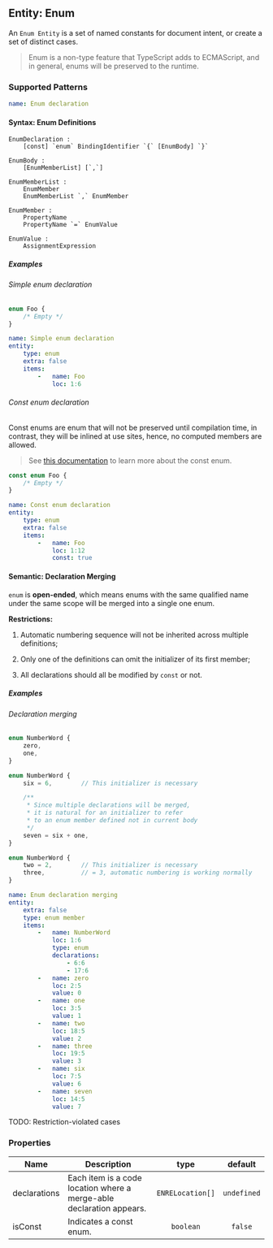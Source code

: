 ## Entity: Enum

An `Enum Entity` is a set of named constants for document intent, or create a set of distinct cases.

> Enum is a non-type feature that TypeScript adds to ECMAScript, and in general, enums will be preserved to the runtime.

### Supported Patterns

```yaml
name: Enum declaration
```

#### Syntax: Enum Definitions

```text
EnumDeclaration :
    [const] `enum` BindingIdentifier `{` [EnumBody] `}`

EnumBody :
    [EnumMemberList] [`,`]

EnumMemberList :
    EnumMember
    EnumMemberList `,` EnumMember

EnumMember :
    PropertyName
    PropertyName `=` EnumValue

EnumValue :
    AssignmentExpression
```

##### Examples

###### Simple enum declaration

```ts
enum Foo {
    /* Empty */
}
```

```yaml
name: Simple enum declaration
entity:
    type: enum
    extra: false
    items:
        -   name: Foo
            loc: 1:6
```

###### Const enum declaration

Const enums are enum that will not be preserved until compilation time, in contrast, they will be inlined at use sites,
hence, no computed members are allowed.

> See [this documentation](https://www.typescriptlang.org/docs/handbook/enums.html#const-enums) to learn more about the
> const enum.

```ts
const enum Foo {
    /* Empty */
}
```

```yaml
name: Const enum declaration
entity:
    type: enum
    extra: false
    items:
        -   name: Foo
            loc: 1:12
            const: true
```

#### Semantic: Declaration Merging

`enum` is **open-ended**, which means enums with the same qualified name under the same scope will be merged into a
single one enum.

**Restrictions:**

1. Automatic numbering sequence will not be inherited across multiple definitions;

2. Only one of the definitions can omit the initializer of its first member;

3. All declarations should all be modified by `const` or not.

##### Examples

###### Declaration merging

```ts
enum NumberWord {
    zero,
    one,
}

enum NumberWord {
    six = 6,        // This initializer is necessary

    /**
     * Since multiple declarations will be merged,
     * it is natural for an initializer to refer
     * to an enum member defined not in current body
     */
    seven = six + one,
}

enum NumberWord {
    two = 2,        // This initializer is necessary
    three,          // = 3, automatic numbering is working normally
}
```

```yaml
name: Enum declaration merging
entity:
    extra: false
    type: enum member
    items:
        -   name: NumberWord
            loc: 1:6
            type: enum
            declarations:
                - 6:6
                - 17:6
        -   name: zero
            loc: 2:5
            value: 0
        -   name: one
            loc: 3:5
            value: 1
        -   name: two
            loc: 18:5
            value: 2
        -   name: three
            loc: 19:5
            value: 3
        -   name: six
            loc: 7:5
            value: 6
        -   name: seven
            loc: 14:5
            value: 7
```

TODO: Restriction-violated cases

### Properties

| Name         | Description                                                          |       type       |   default   |
|--------------|----------------------------------------------------------------------|:----------------:|:-----------:|
| declarations | Each item is a code location where a merge-able declaration appears. | `ENRELocation[]` | `undefined` |
| isConst      | Indicates a const enum.                                              |    `boolean`     |   `false`   |
